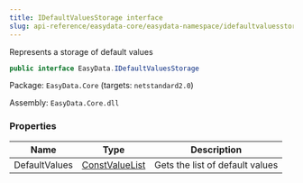 ```yaml
---
title: IDefaultValuesStorage interface
slug: api-reference/easydata-core/easydata-namespace/idefaultvaluesstorage-interface
---
```

Represents a storage of default values
```csharp
public interface EasyData.IDefaultValuesStorage

```
Package: `EasyData.Core` (targets: `netstandard2.0`)

Assembly: `EasyData.Core.dll`

### Properties

| Name | Type | Description | 
| --- | --- | --- | 
| DefaultValues | [ConstValueList](/api-reference/easydata-core/easydata-namespace/constvaluelist-class) | Gets the list of default values |